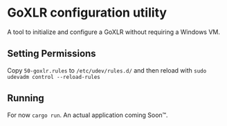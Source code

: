 # GoXLR configuration utility
A tool to initialize and configure a GoXLR without requiring a Windows VM.

## Setting Permissions
Copy `50-goxlr.rules` to `/etc/udev/rules.d/` and then reload with `sudo udevadm control --reload-rules`

## Running
For now `cargo run`. An actual application coming Soon™.